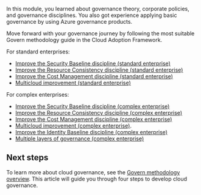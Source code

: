 In this module, you learned about governance theory, corporate policies, and governance disciplines. You also got experience applying basic governance by using Azure governance products.

Move forward with your governance journey by following the most suitable Govern methodology guide in the Cloud Adoption Framework.

For standard enterprises:

- [Improve the Security Baseline discipline (standard enterprise)](/azure/cloud-adoption-framework/govern/guides/standard/security-baseline-improvement?azure-portal=true)
- [Improve the Resource Consistency discipline (standard enterprise)](/azure/cloud-adoption-framework/govern/guides/standard/resource-consistency-improvement?azure-portal=true)
- [Improve the Cost Management discipline (standard enterprise)](/azure/cloud-adoption-framework/govern/guides/standard/cost-management-improvement?azure-portal=true)
- [Multicloud improvement (standard enterprise)](/azure/cloud-adoption-framework/govern/guides/standard/multicloud-improvement?azure-portal=true)

For complex enterprises:

- [Improve the Security Baseline discipline (complex enterprise)](/azure/cloud-adoption-framework/govern/guides/complex/security-baseline-improvement?azure-portal=true)
- [Improve the Resource Consistency discipline (complex enterprise)](/azure/cloud-adoption-framework/govern/guides/complex/resource-consistency-improvement?azure-portal=true)
- [Improve the Cost Management discipline (complex enterprise)](/azure/cloud-adoption-framework/govern/guides/complex/cost-management-improvement?azure-portal=true)
- [Multicloud improvement (complex enterprise)](/azure/cloud-adoption-framework/govern/guides/complex/multicloud-improvement?azure-portal=true).
- [Improve the Identity Baseline discipline (complex enterprise)](/azure/cloud-adoption-framework/govern/guides/complex/identity-baseline-improvement?azure-portal=true)
- [Multiple layers of governance (complex enterprise)](/azure/cloud-adoption-framework/govern/guides/complex/multiple-layers-of-governance?azure-portal=true)

## Next steps

To learn more about cloud governance, see the [Govern methodology overview](/azure/cloud-adoption-framework/govern/?azure-portal=true?). This article will guide you through four steps to develop cloud governance.
